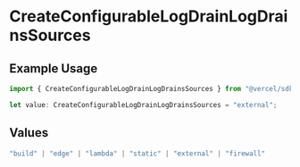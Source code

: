 # CreateConfigurableLogDrainLogDrainsSources

## Example Usage

```typescript
import { CreateConfigurableLogDrainLogDrainsSources } from "@vercel/sdk/models/operations";

let value: CreateConfigurableLogDrainLogDrainsSources = "external";
```

## Values

```typescript
"build" | "edge" | "lambda" | "static" | "external" | "firewall"
```